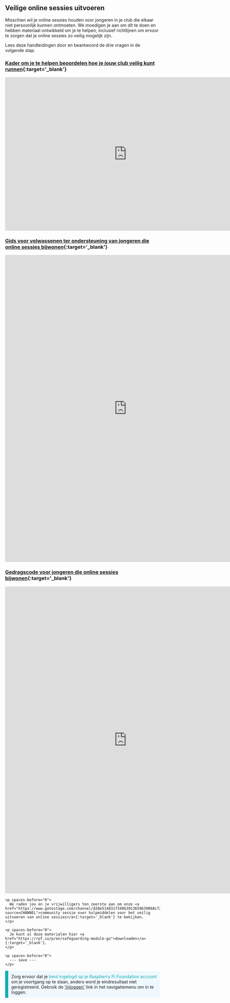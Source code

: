 ## Veilige online sessies uitvoeren

Misschien wil je online sessies houden voor jongeren in je club die elkaar niet persoonlijk kunnen ontmoeten. We moedigen je aan om dit te doen en hebben materiaal ontwikkeld om je te helpen, inclusief richtlijnen om ervoor te zorgen dat je online sessies zo veilig mogelijk zijn.

Lees deze handleidingen door en beantwoord de drie vragen in de volgende stap.

### [Kader om je te helpen beoordelen hoe je jouw club veilig kunt runnen](https://static.raspberrypi.org/files/clubs/Code_Club_and_CoderDojo_CV_Framework.pdf){:target='_blank'}

<embed src="https://static.raspberrypi.org/files/clubs/Code_Club_and_CoderDojo_CV_Framework.pdf" width="790" height="500" 
 type="application/pdf">
  </p>

<h3 spaces-before="0">
  <a href="https://static.raspberrypi.org/files/clubs/Code_Club_and_CoderDojo_Parent_Guide_Supporting_Online_Coding_Session.pdf">Gids voor volwassenen ter ondersteuning van jongeren die online sessies bijwonen</a>{:target='_blank'}
</h3>

<p spaces-before="0">

<embed src="https://static.raspberrypi.org/files/clubs/Code_Club_and_CoderDojo_Parent_Guide_Supporting_Online_Coding_Session.pdf" width="790" height="1000" 
 type="application/pdf">
    </p>

<h3 spaces-before="0">
  <a href="https://static.raspberrypi.org/files/clubs/CoderDojo_Code_Club_Online_Code_of_Behaviour_A4_DIGITAL.pdf">Gedragscode voor jongeren die online sessies bijwonen</a>{:target='_blank'}
</h3>

<p spaces-before="0">

<embed src="https://static.raspberrypi.org/files/clubs/CoderDojo_Code_Club_Online_Code_of_Behaviour_A4_DIGITAL.pdf" width="790" height="1000" 
 type="application/pdf">
    </p> 
    
    <p spaces-before="0">
      We raden jou en je vrijwilligers ten zeerste aan om onze <a href="https://www.gotostage.com/channel/d20e514831f340b3913659639068c724/recording/92bd90b755964f49b87bfd99f9624435/watch?source=CHANNEL">community sessie over hulpmiddelen voor het veilig uitvoeren van online sessies</a>{:target='_blank'} te bekijken.
    </p>
    
    <p spaces-before="0">
      Je kunt al deze materialen hier <a href="https://rpf.io/p/en/safeguarding-module-go">downloaden</a>{:target='_blank'}.
    </p>
    
    <p spaces-before="0">
      --- save ---
    </p>

<p style="border-left: solid; border-width:10px; border-color: #0faeb0; background-color: aliceblue; padding: 10px;">
Zorg ervoor dat je <span style="color: #0faeb0">bent ingelogd op je Raspberry Pi Foundation account</span> om je voortgang op te slaan, anders word je eindresultaat niet geregistreerd. Gebruik de <a href="https://my.raspberrypi.org/login">'Inloggen'</a> link in het navigatiemenu om in te loggen.
</p>
